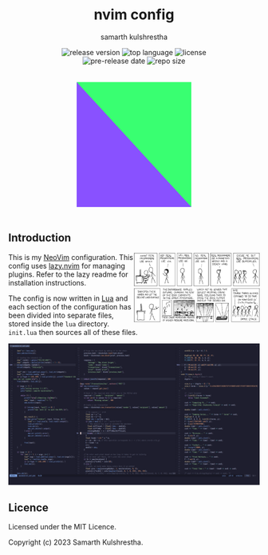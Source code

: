 <div align="center">
<h1>nvim config</h1>

samarth kulshrestha

![release version](https://img.shields.io/github/v/release/samarthkulshrestha/nvim-config?color=%23a039fa&include_prereleases&style=for-the-badge)
![top language](https://img.shields.io/github/languages/top/samarthkulshrestha/nvim-config?color=%234877f7&style=for-the-badge)
![license](https://img.shields.io/github/license/samarthkulshrestha/nvim-config?color=%23f2e85a&style=for-the-badge)
<br>
![pre-release date](https://img.shields.io/github/release-date-pre/samarthkulshrestha/nvim-config?color=%23f76ad4&style=for-the-badge)
![repo size](https://img.shields.io/github/repo-size/samarthkulshrestha/nvim-config?color=%2346d4a0&style=for-the-badge)
<br/><br/><br/>
![nvim-config logo](assets/nv.png)
<br/><br>
</div>

## Introduction

<img src="assets/real_programmers.png" align="right" style="width: 50%" />

This is my [NeoVim](https://neovim.io) configuration. This config uses
[lazy.nvim](https://github.com/folke/lazy.nvim) for managing plugins.
Refer to the lazy readme for installation instructions.

The config is now written in [Lua](https://www.lua.org/) and each section of
the configuration has been divided into separate files, stored inside the
`lua` directory. `init.lua` then sources all of these files.

![screenshot](assets/screenshot.png)

## Licence

Licensed under the MIT Licence.

Copyright (c) 2023 Samarth Kulshrestha.

